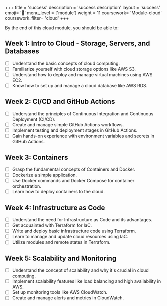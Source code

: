 +++
title = 'success'
description = 'success description'
layout = 'success'
emoji= '📝'
menu_level = ['module']
weight = 11
coursework= 'Module-cloud'
coursework_filter= 'cloud'
+++


By the end of this cloud module, you should be able to:

## Week 1: Intro to Cloud - Storage, Servers, and Databases

- [ ] Understand the basic concepts of cloud computing.
- [ ] Familiarize yourself with cloud storage options like AWS S3.
- [ ] Understand how to deploy and manage virtual machines using AWS EC2.
- [ ] Know how to set up and manage a cloud database like AWS RDS.

## Week 2: CI/CD and GitHub Actions

- [ ] Understand the principles of Continuous Integration and Continuous Deployment (CI/CD).
- [ ] Create and manage simple GitHub Actions workflows.
- [ ] Implement testing and deployment stages in GitHub Actions.
- [ ] Gain hands-on experience with environment variables and secrets in GitHub Actions.

## Week 3: Containers

- [ ] Grasp the fundamental concepts of Containers and Docker.
- [ ] Dockerize a simple application.
- [ ] Use Docker commands and Docker Compose for container orchestration.
- [ ] Learn how to deploy containers to the cloud.

## Week 4: Infrastructure as Code

- [ ] Understand the need for Infrastructure as Code and its advantages.
- [ ] Get acquainted with Terraform for IaC.
- [ ] Write and deploy basic infrastructure code using Terraform.
- [ ] Learn to manage and update cloud resources using IaC.
- [ ] Utilize modules and remote states in Terraform.

## Week 5: Scalability and Monitoring

- [ ] Understand the concept of scalability and why it's crucial in cloud computing.
- [ ] Implement scalability features like load balancing and high availability in AWS.
- [ ] Set up monitoring tools like AWS CloudWatch.
- [ ] Create and manage alerts and metrics in CloudWatch.
